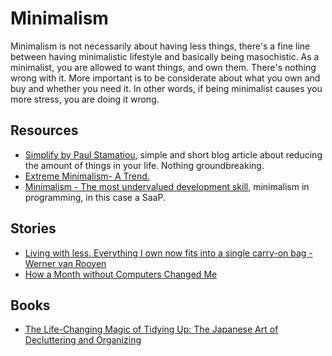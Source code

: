 # Minimalism

Minimalism is not necessarily about having less things, there's a fine line between having minimalistic lifestyle and basically being masochistic. As a minimalist, you are allowed to want things, and own them. There's nothing wrong with it. More important is to be considerate about what you own and buy and whether you need it. In other words, if being minimalist causes you more stress, you are doing it wrong.

## Resources

* [Simplify by Paul Stamatiou](https://paulstamatiou.com/simplify/), simple and short blog article about reducing the amount of things in your life. Nothing groundbreaking.
* [Extreme Minimalism- A Trend.](https://www.reddit.com/r/minimalism/comments/846drx/extreme_minimalism_a_trend/)
* [Minimalism - The most undervalued development skill](https://volument.com/blog/minimalism-the-most-undervalued-development-skill), minimalism in programming, in this case a SaaP.

## Stories

* [Living with less. Everything I own now fits into a single carry-on bag - Werner van Rooyen](https://www.wernervanrooyen.com/living-with-less-one-bag/)
* [How a Month without Computers Changed Me](https://dev.to/iskin/how-a-month-without-computers-changed-me-1ho4)

## Books

* [The Life-Changing Magic of Tidying Up: The Japanese Art of Decluttering and Organizing](https://www.goodreads.com/book/show/22318578-the-life-changing-magic-of-tidying-up)

